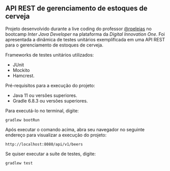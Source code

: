 <h2>API REST de gerenciamento de estoques de cerveja</h2>

Projeto desenvolvido durante a live coding do professor [@rpeleias](https://github.com/rpeleias) no bootcamp _Inter Java Developer_ na plataforma da _Digital Innovation One_. Foi apresentada a dinâmica de testes unitários exemplificada em uma API REST para o gerenciamento de estoques de cerveja.

Frameworks de testes unitários utilizados:

* JUnit
* Mockito
* Hamcrest.

Pré-requisitos para a execução do projeto:

* Java 11 ou versões superiores.
* Gradle 6.8.3 ou versões superiores.

Para executá-lo no terminal, digite:

```shell script
gradlew bootRun 
```

Após executar o comando acima, abra seu navegador no seguinte endereço para visualizar a execução do projeto:

```URL
http://localhost:8080/api/v1/beers 
```

Se quiser executar a suíte de testes, digite:

```shell script
gradlew test
```
